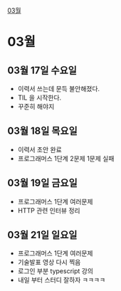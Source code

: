 [03월](#03월)

# 03월

## 03월 17일 수요일

- 이력서 쓰는데 문득 불안해졌다.
- TIL 을 시작한다.
- 꾸준히 해야지

## 03월 18일 목요일

- 이력서 초안 완료
- 프로그래머스 1단계 2문제 1문제 실패

## 03월 19일 금요일

- 프로그래머스 1단계 여러문제
- HTTP 관련 인터뷰 정리

## 03월 21일 일요일

- 프로그래머스 1단계 여러문제
- 기술발표 영상 다시 찍음
- 로그인 부분 typescript 강의
- 내일 부터 스터디 잘하자 ㅋㅋㅋㅋ
